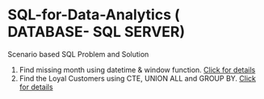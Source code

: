# SQL-for-Data-Analytics ( DATABASE- SQL SERVER)
Scenario based SQL Problem and Solution
1. Find missing month using datetime & window function.
   [Click for details](https://github.com/yaminmowla/SQL-for-Data-Analytics/blob/main/1_SQL%20Query%20to%20Get%20Missing%20Month%20Name.pdf)
2. Find the Loyal Customers using CTE, UNION ALL and GROUP BY. [Click for details](https://github.com/yaminmowla/SQL-for-Data-Analytics/blob/989ebbf63a84375a8338499fb3383ccf668c6dac/2_SQL%20Server%20Query%20to%20Find%20Loyal%20Customers%20Using%20SQL%20Group%20By.pdf)
